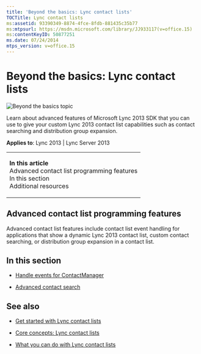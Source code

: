 ```yaml
---
title: 'Beyond the basics: Lync contact lists'
TOCTitle: Lync contact lists
ms:assetid: 93390349-8874-4fce-8fdb-881435c35b77
ms:mtpsurl: https://msdn.microsoft.com/library/JJ933117(v=office.15)
ms:contentKeyID: 50877251
ms.date: 07/24/2014
mtps_version: v=office.15
---
```


# Beyond the basics: Lync contact lists

![Beyond the basics topic](images/JJ937254.mod_icon_beyondbasics_long(Office.15).png "Beyond the basics topic")

Learn about advanced features of Microsoft Lync 2013 SDK that you can use to give your custom Lync 2013 contact list capabilities such as contact searching and distribution group expansion.



**Applies to**: Lync 2013 | Lync Server 2013

<table>
<colgroup>
<col style="width: 100%" />
</colgroup>
<tbody>
<tr class="odd">
<td><p><strong>In this article</strong><br />
Advanced contact list programming features<br />
In this section<br />
Additional resources</p></td>
</tr>
</tbody>
</table>

## Advanced contact list programming features

Advanced contact list features include contact list event handling for applications that show a dynamic Lync 2013 contact list, custom contact searching, or distribution group expansion in a contact list.

## In this section

  - [Handle events for ContactManager](handle-events-for-contactmanager.md)

  - [Advanced contact search](advanced-contact-search.md)

## See also

  - [Get started with Lync contact lists](get-started-with-lync-contact-lists.md)

  - [Core concepts: Lync contact lists](core-concepts-lync-contact-lists.md)

  - [What you can do with Lync contact lists](what-you-can-do-with-lync-contact-lists.md)

